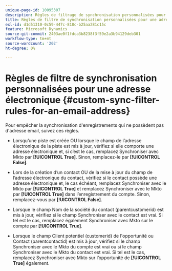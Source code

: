 ```yaml
---
unique-page-id: 10095307
description: Règles de filtrage de synchronisation personnalisées pour une adresse électronique - Documents Marketo - Documentation du produit
title: Règles de filtre de synchronisation personnalisées pour une adresse électronique
exl-id: d1d51310-0c59-447c-818c-b25aa281c15c
feature: Microsoft Dynamics
source-git-commit: 2403ae0f1fdca3b8238f3f59e2a3b94129deb301
workflow-type: tm+mt
source-wordcount: '202'
ht-degree: 0%

---
```


# Règles de filtre de synchronisation personnalisées pour une adresse électronique {#custom-sync-filter-rules-for-an-email-address}

Pour empêcher la synchronisation d&#39;enregistrements qui ne possèdent pas d&#39;adresse email, suivez ces règles.

* Lorsqu’une piste est créée OU lorsque le champ de l’adresse électronique de la piste est mis à jour, vérifiez si elle comporte une adresse électronique et, si c’est le cas, remplacez Synchroniser avec Mkto par **[!UICONTROL True]**. Sinon, remplacez-le par **[!UICONTROL False]**.

* Lors de la création d’un contact OU de la mise à jour du champ de l’adresse électronique du contact, vérifiez si le contact possède une adresse électronique et, le cas échéant, remplacez Synchroniser avec le Mkto par **[!UICONTROL True]** et remplacez Synchroniser avec le Mkto par **[!UICONTROL True]** dans l’enregistrement du compte. Sinon, remplacez-vous par **[!UICONTROL False]**.

* Lorsque le champ Nom de la société du contact (parentcustomerid) est mis à jour, vérifiez si le champ Synchroniser avec le contact est vrai. Si tel est le cas, remplacez également Synchroniser avec Mkto sur le compte par **[!UICONTROL True]**.

* Lorsque le champ Client potentiel (customerid) de l&#39;opportunité ou Contact (parentcontactid) est mis à jour, vérifiez si le champ Synchroniser avec le Mkto du compte est vrai ou si le champ Synchroniser avec le Mkto du contact est vrai. Si tel est le cas, remplacez Synchroniser avec Mkto sur l’opportunité de **[!UICONTROL True]** également.

